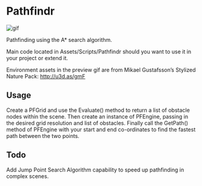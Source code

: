 # Pathfindr

![gif](https://ryanwebb.com/images/pathfindrrr.gif)

Pathfinding using the A* search algorithm.

Main code located in Assets/Scripts/Pathfindr should you want to use it in your project or extend it.

Environment assets in the preview gif are from Mikael Gustafsson’s Stylized Nature Pack: http://u3d.as/gmF


## Usage

Create a PFGrid and use the Evaluate() method to return a list of obstacle nodes within the scene. Then create an instance of PFEngine, passing in the desired grid resolution and list of obstacles. Finally call the GetPath() method of PFEngine with your start and end co-ordinates to find the fastest path between the two points.


## Todo

Add Jump Point Search Algorithm capability to speed up pathfinding in complex scenes.
